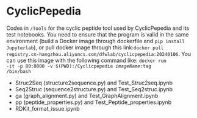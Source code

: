 # CyclicPepedia

Codes in <code>/Tools</code> for the cyclic peptide tool used by CyclicPepedia and its test notebooks. You need to ensure that the program is valid in the same environment (build a Docker image through dockerfile and <code>pip install Jupyterlab</code>), or pull docker image through this link:<code>docker pull registry.cn-hangzhou.aliyuncs.com/dfwlab/cyclicpepedia:20240106</code>. You can use this image with the following command like: <code>docker run -it -p 80:8000 -v $(PWD):/Cyclicpepedia $imageName:$tag /bin/bash</code>

* Struc2Seq (structure2sequence.py) and Test_Struc2seq.ipynb
* Seq2Struc (sequence2structure.py) and Test_Seq2struc.ipynb
* ga (graph_alignment.py) and Test_GraphAlignment.ipynb
* pp (peptide_properties.py) and Test_Peptide_properties.ipynb
* RDKit_format_issue.ipynb
